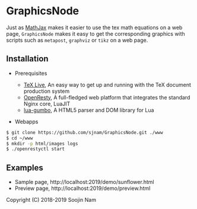 GraphicsNode
=======
Just as [MathJax](https://www.mathjax.org/) makes it easier to use the tex math equations on a web page, `GraphicsNode` makes it easy to get the corresponding graphics with scripts such as `metapost`, `graphviz` or `tikz` on a web page.

Installation
------------
- Prerequisites
  
  - [TeX Live](https://www.tug.org/texlive/), An easy way to get up and running with the TeX document production system
  - [OpenResty](http://openresty.org/en/), A full-fledged web platform that integrates the standard Nginx core, LuaJIT
  - [lua-gumbo](https://craigbarnes.gitlab.io/lua-gumbo/), A HTML5 parser and DOM library for Lua

- Webapps

```bash
$ git clone https://github.com/sjnam/GraphicsNode.git ./www
$ cd ~/www
$ mkdir -p html/images logs
$ ./openrestyctl start
```

Examples
--------
- Sample page,  http://localhost:2019/demo/sunflower.html
- Preview page, http://localhost:2019/demo/preview.html

Copyright (C) 2018-2019 Soojin Nam
